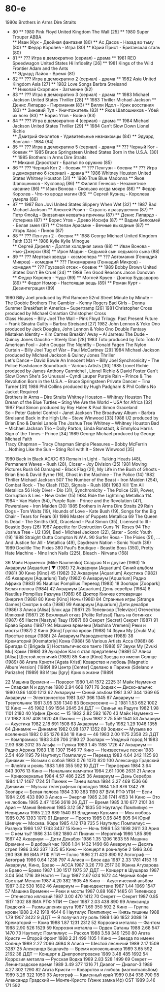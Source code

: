 # 80-е

1980s	Brothers in Arms	Dire Straits

* 80
** 1980	Pink Floyd	United Kingdom	The Wall	[25]
** 1980	Super Trouper	ABBA	
** Иван Жук - Двойная фантазия (80)
** Ас Дасов - Назад во тьму (80)
** Федор Королев - Игра (80)
** Юрий Прист - Британская сталь (80)
* 81
** ??? Игра в демократию (сериал) - драма
** 1981	REO Speedwagon	United States	Hi Infidelity	[26]
** 1981	Kings of the Wild Frontier	Adam and the Ants	
** Эдуард Лайок - Время (81)
* 82
** ??? Игра в демократию 2 (сериал) - драма
** 1982	Asia	United Kingdom	Asia	[27]
** 1982	Love Songs	Barbra Streisand	
** Николай Скорпион - Затмение (82)
* 83
** ??? Игра в демократию 3 (сериал) - драма
** 1983	Michael Jackson	United States	Thriller	[28]
** 1983	Thriller	Michael Jackson	
** Денис Липардо - Пиромания (83)
** Вилли Идол - Крик восстания (83)
** Зиновий Туп - Уничтожитель (83)
** Яков Шапошников - Убей их всех (83)
** Борис Утов - Война (83)
* 84
** ??? Игра в демократию 4 (сериал) - драма
** 1984	Michael Jackson	United States	Thriller	[29]
** 1984	Can't Slow Down	Lionel Richie	
** Дмитрий Фиолетов - Удивительные незнакомцы (84)
** Эдуард Вангалл - 1984 (84)
* 85
** ??? Игра в демократию 5 (сериал) - драма
** ??? Черный Кот - боевик
** 1985	Bruce Springsteen	United States	Born in the U.S.A.	[30]
** 1985	Brothers in Arms	Dire Straits	
** Михаил Дирострат - Братья по оружию (85)
* 86
** ??? Черный Кот 2 - боевик
** ??? Пенгуэн - боевик
** ??? Игра в демократию 6 (сериал) - драма
** 1986	Whitney Houston	United States	Whitney Houston	[31]
** 1986	True Blue	Madonna	
** Яков Шапошников - Кукловод (86)
** Филипп Генесов - Незаметное касание (86)
** Иван Вонова - Скользко когда мокро (86)
** Федор Королев - Что-то вроде магии (86)
** Сергей Кузнец - Королева умерла (86)
* 87
** 1987	Bon Jovi	United States	Slippery When Wet	[32]
** 1987	Bad	Michael Jackson	
** Алексей Розин - Страсть к разрушению (87)
** Петр Флойд - Внезапная нехватка причины (87)
** Денис Липардо - Истерика (87)
** Борис Утов - Древо Иосифа (87)
** Вадим Белозмей - Белая змея (87)
** Степан Арасмин - Вечные выходные (87)
** Игорь Хаос - Пинок (87)
* 88
** ??? Пенгуэн 2 - боевик
** 1988	George Michael	United Kingdom	Faith	[33]
** 1988	Kylie	Kylie Minogue	
** Сергей Дирелл - Долгая холодная зима (88)
** Иван Вонова - Нью-Джерси (88)
** Ирон Мадин - Седьмой сын седьмого сына (88)
* 89
** ??? Мертвая звезда - космоопера
** ??? Автомания (Геннадий Микров) - комедия
** ??? Пижамарама (Геннадий Микров) - комедия
** ??? Грузовой отсек - боевик
** 1989	Bobby Brown	United States	Don't Be Cruel	[34]
** 1989	Ten Good Reasons	Jason Donovan	
** Федор Королев - Чудо (89)
** Мотлей Круев - Доктор Будьздоров (89)
** Федот Номор - Настоящая вещь (89)
** Роман Курт - Дезинтеграция (89)

1980	Billy Joel
produced by Phil Ramone	52nd Street	
Minute by Minute – The Doobie Brothers
The Gambler – Kenny Rogers
Bad Girls – Donna Summer
Breakfast in America – Supertramp
[26]
1981	Christopher Cross
produced by Michael Omartian	Christopher Cross	
Glass Houses – Billy Joel
The Wall – Pink Floyd
Trilogy: Past Present Future – Frank Sinatra
Guilty – Barbra Streisand
[27]
1982	John Lennon & Yoko Ono
produced by Jack Douglas, John Lennon & Yoko Ono	Double Fantasy	
Mistaken Identity – Kim Carnes
Breakin' Away – Al Jarreau
The Dude – Quincy Jones
Gaucho – Steely Dan
[28]
1983	Toto
produced by Toto	Toto IV	
American Fool – John Cougar
The Nightfly – Donald Fagen
The Nylon Curtain – Billy Joel
Tug of War – Paul McCartney
[29]
1984	Michael Jackson
produced by Michael Jackson & Quincy Jones	Thriller	
Let's Dance – David Bowie
An Innocent Man – Billy Joel
Synchronicity – The Police
Flashdance Soundtrack – Various Artists
[30]
1985	Lionel Richie
produced by James Anthony Carmichel , Lionel Richie & David Foster	Can't Slow Down	
She's So Unusual – Cyndi Lauper
Purple Rain – Prince & The Revolution
Born in the U.S.A. – Bruce Springsteen
Private Dancer – Tina Turner
[31]
1986	Phil Collins
produced by Hugh Padgham & Phil Collins	No Jacket Required	
Brothers in Arms – Dire Straits
Whitney Houston – Whitney Houston
The Dream of the Blue Turtles – Sting
We Are the World – USA for Africa
[32]
1987	Paul Simon
produced by Roy Halee & Paul Simon	Graceland	
So – Peter Gabriel
Control – Janet Jackson
The Broadway Album – Barbra Streisand
Back in the High Life – Steve Winwood
[33]
1988	U2
produced by Brian Eno & Daniel Lanois	The Joshua Tree	
Whitney – Whitney Houston
Bad – Michael Jackson
Trio – Dolly Parton, Linda Ronstadt, & Emmylou Harris
Sign o' the Times – Prince
[34]
1989	George Michael
produced by George Michael	Faith	
Tracy Chapman – Tracy Chapman
Simple Pleasures – Bobby McFerrin
...Nothing Like the Sun – Sting
Roll with It – Steve Winwood
[35]

1980	Back in Black	AC/DC	63	Remain in Light - Talking Heads (48), Permanent Waves - Rush (28), Closer - Joy Division (25)
1981	Moving Pictures	Rush	64	Damaged - Black Flag (21), My Life in the Bush of Ghosts - Brian Eno & David Byrne (16), Ghost in the Machine - The Police (14)
1982	Thriller	Michael Jackson	507	The Number of the Beast - Iron Maiden (254), Combat Rock - The Clash (132), Signals - Rush (88)
1983	Kill 'Em All	Metallica	56	Holy Diver - Dio (31), Synchronicity - The Police (29), Power, Corruption & Lies - New Order (15)
1984	Ride the Lightning	Metallica	114	1984 - Van Halen (54), Purple Rain - Prince and the Revolution (47), Powerslave - Iron Maiden (30)
1985	Brothers in Arms	Dire Straits	29	Rain Dogs - Tom Waits (19), Hounds of Love - Kate Bush (19), Songs for the Big Chair - Tears for Fears (6)
1986	Master of Puppets	Metallica	69	The Queen Is Dead - The Smiths (50), Graceland - Paul Simon (35), Licensed to Ill - Beastie Boys (26)
1987	Appetite for Destruction	Guns 'N' Roses	94	The Joshua Tree - U2 (39), Bad - Michael Jackson (22), Sister - Sonic Youth (19)
1988	Straight Outta Compton	N.W.A.	90	Surfer Rosa - The Pixies (51), …And Justice for All - Metallica (49), Daydream Nation - Sonic Youth (36)
1989	Doolitle	The Pixies	380	Paul's Boutique - Beastie Boys (350), Pretty Hate Machine - Nine Inch Nails (225), Bleach - Nirvana (168)

36	Майк Науменко [Mike Naumenko]		Сладкая N и другие (1980)
15	Аквариум [Aquarium]					▼ (1981)
72	Аквариум [Aquarium]					Синий альбом (1981)
30	Кино [Kino]							45 (1982)
32	Аквариум [Aquarium]					Акустика (1982)
45	Аквариум [Aquarium]					Табу (1982)
6	Аквариум [Aquarium]					Радио Африка (1983)
95	Nautilus Pompilius					Переезд (1983)
18	Зоопарк [Zoopark]					Белая полоса (1984)
42	Аквариум [Aquarium]					День серебра (1984)
8	Nautilus Pompilius					Разлука (1986)
66	Доктор Кинчев сотоварищи			Энергия (1986)
80	Кино [Kino]							Ночь (1986)
84	Странные игры [Strange Games]		Смотри в оба (1986)
99	Аквариум [Aquarium]					Дети декабря (1986)
3	Алиса [Alisa]						Блок ада (1987)
25	Телевизор [Televizor]				Отечество Иллюзий (1987)
26	Вежливый отказ [Polite Refusal]		Пыль на ботинках (1987)
65	Настя [Nastya]						Тацу (1987)
68	Секрет [Secret]						Секрет (1987)
91	Браво								Браво (1987)
94	Машина времени [Mashina Vremeni]	Реки и мосты (1987)
2	Кино [Kino]							Группа крови (1988)
14	Звуки Му [Zvuki Mu]					Простые вещи (1988)
24	Åквариум							Равноденствие (1988)
38	Крематорий [Krematoriy]				Кома (1988)
58	Various Artists						Асса (1988)
86	Бригада С [Brigada S]				Ностальгическое танго (1988)
97	Звуки Му [Zvuki Mu]					Крым (1988)
39	АукцЫон								Как я стал предателем (1989)
57	Алиса [Alisa]						Шестой лесничий (1989)
85	Кино [Kino]							Звезда по имени Солнце (1989)
88	Агата Кристи [Agata Kristi]			Коварство и любовь [Magnetic Album Version] (1989)
89	Центр [Center]						Сделано в Париже (Sdelano v Parizshe) (1989)
98	Игры [Igry]							Крик в жизни (1989)

22	Машина Времени — Поворот								1980	1.41	1572	2225
31	Майк Науменко — Сладкая N и другие						1980	2.94	669	1971
76	Зодиак — Диско-альянс									1980	0.86	1400	1213
62	Аквариум — Синий альбом									1981	3.97	344	1369
65	Аквариум — Электричество								1981	3.67	366	1345
67	Аквариум — Треугольник									1981	3.95	339	1340
83	Воскресение — 2											1981	1.53	652	1002
12	Кино — 45												1982	1.69	1564	2645
24	ДДТ — Свинья на Радуге									1982	1.98	1101	2180
40	Урфин Джюс — 15											1982	2.82	592	1670
43	Майк Науменко — LV										1982	3.97	408	1620
49	Пикник — Дым											1982	2.75	559	1541
53	Аквариум — Акустика										1982	2.18	691	1508
63	Аквариум — Табу											1982	1.29	1046	1355
64	Динамик — Динамик 										1982	0.98	1377	1352
89	Зодиак — Музыка во вселенной							1982	0.65	1276	834
18	Кино — 46												1983	2.00	1175	2358
23	ДДТ — Компромисс										1983	3.08	706	2180
27	Зоопарк — Уездный город N								1983	2.93	686	2012
35	Альфа — Гуляка											1983	1.45	1188	1726
47	Аквариум — Радио Африка									1983	1.18	1307	1546
77	Кино — Неизвестные песни								1983	2.54	469	1195
79	Наутилус Помпилиус — Переезд							1983	4.64	242	1125
90	Динамик — Возьми с собой								1983	0.76	1070	820
100	Александр Градский — Флейта и рояль						1983	1.66	355	592
10	ДДТ — Периферия											1984	3.64	843	3076
13	Кино — Начальник камчатки								1984	2.61	1006	2631
21	Алиса — Кривозеркалье									1984	4.57	486	2225
36	Аквариум — День Серебра									1984	1.17	1467	1724
51	Пикник — Танец волка									1984	3.27	469	1536
66	Динамик — Музыка телеграфных проводов					1984	1.53	876	1342
78	Зоопарк — Белая полоса									1984	3.10	383	1190
87	ВИА РТФ УПИ — Если										1984	2.05	433	890
3	Алиса — Энергия											1985	2.38	1741	4153
14	Кино — Это не любовь									1985	2.47	1056	2618
26	ДДТ — Время												1985	3.10	677	2101
34	Ария — Мания Величия									1985	3.12	587	1835
50	Наутилус Помпилиус — Невидимка							1985	2.23	689	1540
81	Владимир Кузьмин — Моя любовь							1985	0.76	1393	1070
91	Диалог — Просто											1985	0.95	845	805
94	Юрий Шевчук — Москва. Жара								1985	4.12	178	735
5	Наутилус Помпилиус — Разлука							1986	1.97	1743	3437
15	Кино — Ночь												1986	1.53	1698	2611
33	Ария — С кем ты?										1986	3.14	592	1860
41	Пикник — Иероглиф										1986	1.85	899	1667
42	Аквариум — Дети Декабря									1986	1.35	1206	1633
55	Машина Времени — В добрый час							1986	1.04	1432	1490
68	Аквариум — Десять стрел									1986	3.93	337	1325
85	Кино — Концерт в рок-клубе 2							1986	3.60	260	936
86	ВИА РТФ УПИ — Голос										1986	2.11	420	890
92	Автограф — Автограф										1986	0.64	1238	797
4	Алиса — Блок ада										1987	2.33	1781	4153
16	Аквариум, Кино, Браво — АССА							1987	3.26	770	2517
30	Жанна Агузарова и Браво — Браво							1987	1.30	1517	1975
37	ДДТ — Концерт в Шушарах									1987	3.04	564	1716
39	Настя — Тацу											1987	2.67	624	1672
44	Черный Кофе — Светлый Металл							1987	4.20	382	1605
45	Кино — Акустический альбом								1987	3.02	530	1602
46	Аквариум — Равноденствие								1987	1.44	1069	1547
57	Машина Времени — Реки и мосты							1987	0.88	1687	1485
61	Телевизор — Отечество иллюзий							1987	3.00	470	1412
70	Секрет — Секрет											1987	0.85	1517	1302
88	ВИА РТФ УПИ — Свет										1987	2.03	438	890
99	Александр Градский — Размышления шута					1987	1.69	350	592
2	Кино — Группа крови										1988	2.42	1918	4644
6	Наутилус Помпилиус — Князь тишины						1988	1.79	1907	3422
9	ДДТ — Я получил эту роль								1988	1.66	1852	3088
19	Крематорий — Кома										1988	1.87	1231	2312
52	Коррозия металла — Фантом								1988	2.90	526	1529
59	Коррозия металла — Oрден Сатаны							1988	2.68	547	1470
73	Наутилус Помпилиус — Раскол								1988	3.58	349	1250
80	Агата Кристи — Второй Фронт								1988	2.21	499	1105
1	Кино — Звезда по имени Солнце							1989	2.27	2066	4694
8	Алиса — Шестой лесничий									1989	2.17	1509	3287
25	Александр Башлачёв — Время колокольчиков				1989	3.65	592	2162
38	ДДТ — Концерт в Днепропетровске							1989	3.48	485	1692
54	Коррозия металла — Русская Водка						1989	2.83	528	1499
69	Секрет — Ленинградское время							1989	3.49	377	1316
71	Диалог — Диалог-3										1989	4.27	302	1290
82	Агата Кристи — Коварство и любовь (магнитоальбом)		1989	3.26	322	1050
93	Автограф — Каменный край								1989	0.84	938	790
98	Александр Градский — Монте-Кристо (Узник замка Иф) OST	1989	3.46	171	592
